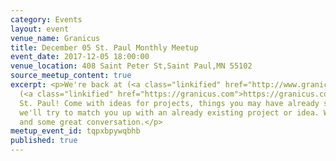```yaml
---
category: Events
layout: event
venue_name: Granicus
title: December 05 St. Paul Monthly Meetup
event_date: 2017-12-05 18:00:00
venue_location: 408 Saint Peter St,Saint Paul,MN 55102
source_meetup_content: true
excerpt: <p>We're back at (<a class="linkified" href="http://www.granicus.com/)Granicus">http://www.granicus.com/)Granicus</a>
  (<a class="linkified" href="https://granicus.com">https://granicus.com</a>) in downtown
  St. Paul! Come with ideas for projects, things you may have already started, or
  we'll try to match you up with an already existing project or idea. We'll have food
  and some great conversation.</p>
meetup_event_id: tqpxbpywqbhb
published: true
---
```

